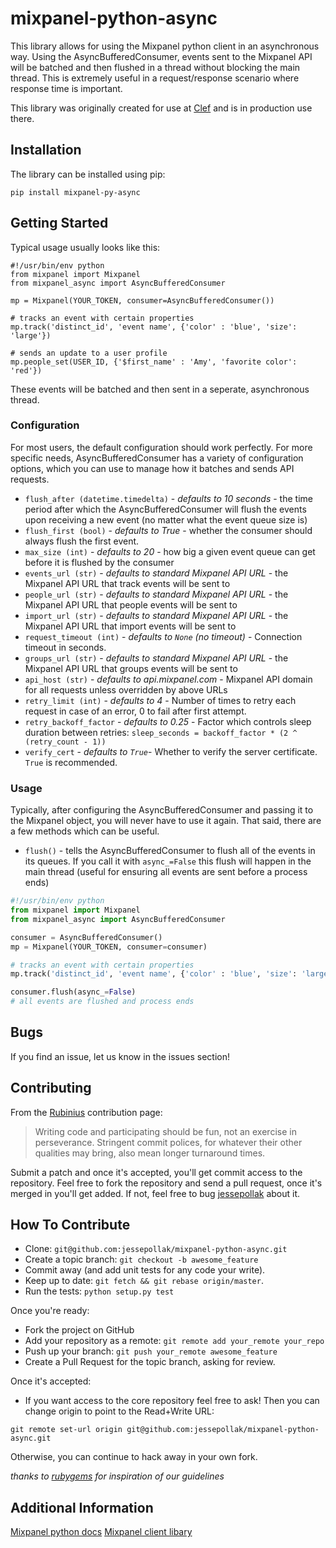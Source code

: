 mixpanel-python-async
===============
This library allows for using the Mixpanel python client in an asynchronous way. Using the AsyncBufferedConsumer, events sent to the Mixpanel API will be batched and then flushed in a thread without blocking the main thread. This is extremely useful in a request/response scenario where response time is important.

This library was originally created for use at [Clef](https://getclef.com) and is in production use there.

Installation
------------
The library can be installed using pip:

    pip install mixpanel-py-async

Getting Started
---------------
Typical usage usually looks like this:

    #!/usr/bin/env python
    from mixpanel import Mixpanel
    from mixpanel_async import AsyncBufferedConsumer

    mp = Mixpanel(YOUR_TOKEN, consumer=AsyncBufferedConsumer())

    # tracks an event with certain properties
    mp.track('distinct_id', 'event name', {'color' : 'blue', 'size': 'large'})

    # sends an update to a user profile
    mp.people_set(USER_ID, {'$first_name' : 'Amy', 'favorite color': 'red'})

These events will be batched and then sent in a seperate, asynchronous thread.

### Configuration

For most users, the default configuration should work perfectly. For more specific needs, AsyncBufferedConsumer has a variety of configuration options, which you can use to manage how it batches and sends API requests.


* `flush_after (datetime.timedelta)` - *defaults to 10 seconds*  - the time period after which the AsyncBufferedConsumer will flush the events upon receiving a new event (no matter what the event queue size is)
* `flush_first (bool)` - *defaults to True* - whether the consumer should always flush the first event.
* `max_size (int)` - *defaults to 20* - how big a given event queue can get before it is flushed by the consumer
* `events_url (str)` - *defaults to standard Mixpanel API URL* - the Mixpanel API URL that track events will be sent to
* `people_url (str)` - *defaults to standard Mixpanel API URL* - the Mixpanel API URL that people events will be sent to
* `import_url (str)` - *defaults to standard Mixpanel API URL* - the Mixpanel API URL that import events will be sent to
* `request_timeout (int)` - *defaults to `None` (no timeout)* - Connection timeout in seconds.
* `groups_url (str)` - *defaults to standard Mixpanel API URL* - the Mixpanel API URL that groups events will be sent to
* `api_host (str)` - *defaults to api.mixpanel.com* - Mixpanel API domain for all requests unless overridden by above URLs
* `retry_limit (int)` - *defaults to 4* - Number of times to retry each request in case of an error, 0 to fail after first attempt.
* `retry_backoff_factor` - *defaults to 0.25* - Factor which controls sleep duration between retries: `sleep_seconds = backoff_factor * (2 ^ (retry_count - 1))`
* `verify_cert` - *defaults to `True`*- Whether to verify the server certificate. `True` is recommended.

### Usage

Typically, after configuring the AsyncBufferedConsumer and passing it to the Mixpanel object, you will never have to use it again. That said, there are a few methods which can be useful.

* `flush()` - tells the AsyncBufferedConsumer to flush all of the events in its queues. If you call it with `async_=False` this flush will happen in the main thread (useful for ensuring all events are sent before a process ends)

```python
#!/usr/bin/env python
from mixpanel import Mixpanel
from mixpanel_async import AsyncBufferedConsumer

consumer = AsyncBufferedConsumer()
mp = Mixpanel(YOUR_TOKEN, consumer=consumer)

# tracks an event with certain properties
mp.track('distinct_id', 'event name', {'color' : 'blue', 'size': 'large'})

consumer.flush(async_=False)
# all events are flushed and process ends
```

Bugs
----

If you find an issue, let us know in the issues section!

Contributing
------------

From the [Rubinius](http://rubini.us/) contribution page:

> Writing code and participating should be fun, not an exercise in
> perseverance. Stringent commit polices, for whatever their other
> qualities may bring, also mean longer turnaround times.

Submit a patch and once it's accepted, you'll get commit access to the
repository. Feel free to fork the repository and send a pull request,
once it's merged in you'll get added. If not, feel free to bug
[jessepollak](http://github.com/jessepollak) about it.

How To Contribute
-----------------

* Clone: `git@github.com:jessepollak/mixpanel-python-async.git`
* Create a topic branch: `git checkout -b awesome_feature`
* Commit away (and add unit tests for any code your write).
* Keep up to date: `git fetch && git rebase origin/master`.
* Run the tests: `python setup.py test`

Once you're ready:

* Fork the project on GitHub
* Add your repository as a remote: `git remote add your_remote your_repo`
* Push up your branch: `git push your_remote awesome_feature`
* Create a Pull Request for the topic branch, asking for review.

Once it's accepted:

* If you want access to the core repository feel free to ask! Then you
can change origin to point to the Read+Write URL:

```
git remote set-url origin git@github.com:jessepollak/mixpanel-python-async.git
```

Otherwise, you can continue to hack away in your own fork.

*thanks to [rubygems](https://github.com/rubygems/rubygems.org) for inspiration of our guidelines*

Additional Information
----------------------

[Mixpanel python docs](https://www.mixpanel.com/help/reference/python)
[Mixpanel client libary](http://mixpanel.github.io/mixpanel-python/)

